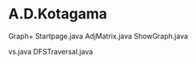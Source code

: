 # A.D.Kotagama
Graph+
<Interfaces>
Startpage.java
AdjMatrix.java
ShowGraph.java

<classes>
vs.java
DFSTraversal.java
